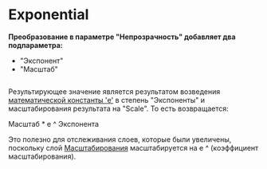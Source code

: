 # Exponential

**Преобразование в параметре "Непрозрачность" добавляет два подпараметра:**

* "Экспонент"
* "Масштаб"

<figure><img src="https://lh7-us.googleusercontent.com/oDw5Y27QrqRtw6PMHkZMdDkMya9b4MIneSOtDKw4r6EaAWfnoB6Igm_tQN3IEVAzHU58WtiEbHL7oaGqCbU95xOInXzAPGE5rRlF41KUlNN75T06cE2H3P3pRSvgG7EJvfYituzsJxyjXwOV-NVEfcg" alt=""><figcaption></figcaption></figure>

Результирующее значение является результатом возведения [математической константы 'e'](http://en.wikipedia.org/wiki/E_\(mathematical_constant\)) в степень "Экспоненты" и масштабирования результата на "Scale". То есть возвращается:

Масштаб \* e ^ Экспонента

Это полезно для отслеживания слоев, которые были увеличены, поскольку слой [Масштабирования](https://wiki.synfig.org/Zoom_Layer) масштабируется на e ^ (коэффициент масштабирования).
